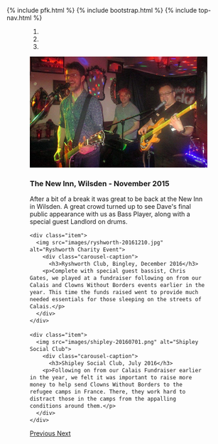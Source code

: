 {% include pfk.html %}
{% include bootstrap.html %}
{% include top-nav.html %}

<div id="myCarousel" class="carousel slide" data-ride="carousel" style="width: 400px; margin: 0 auto">
  <!-- Indicators -->
  <ol class="carousel-indicators">
    <li data-target="#myCarousel" data-slide-to="0" class="active"></li>
    <li data-target="#myCarousel" data-slide-to="1"></li>
    <li data-target="#myCarousel" data-slide-to="2"></li>
  </ol>

  <!-- Wrapper for slides -->
  <div class="carousel-inner">
    <div class="item active">
      <img src="images/new-inn-nov-15.jpg" alt="New Inn, Wilsden Gig">
        <div class="carousel-caption">
          <h3>The New Inn, Wilsden - November 2015</h3>
        <p>After a bit of a break it was great to be back at the New Inn in Wilsden. A great crowd turned up to see Dave's final public appearance with us as Bass Player, along with a special guest Landlord on drums.</p>
      </div>
    </div>

    <div class="item">
      <img src="images/ryshworth-20161210.jpg" alt="Ryshworth Charity Event">
        <div class="carousel-caption">
          <h3>Ryshworth Club, Bingley, December 2016</h3>
        <p>Complete with special guest bassist, Chris Gates, we played at a fundraiser following on from our Calais and Clowns Without Borders events earlier in the year. This time the funds raised went to provide much needed essentials for those sleeping on the streets of Calais.</p>
      </div>
    </div>

    <div class="item">
      <img src="images/shipley-20160701.png" alt="Shipley Social Club">
        <div class="carousel-caption">
          <h3>Shipley Social Club, July 2016</h3>
        <p>Following on from our Calais Fundraiser earlier in the year, we felt it was important to raise more money to help send Clowns Without Borders to the refugee camps in France. There, they work hard to distract those in the camps from the appalling conditions around them.</p>
      </div>
    </div>
  </div>

  <!-- Left and right controls -->
  <a class="left carousel-control" href="#myCarousel" data-slide="prev">
    <span class="glyphicon glyphicon-chevron-left"></span>
    <span class="sr-only">Previous</span>
  </a>
  <a class="right carousel-control" href="#myCarousel" data-slide="next">
    <span class="glyphicon glyphicon-chevron-right"></span>
    <span class="sr-only">Next</span>
  </a>
</div>
